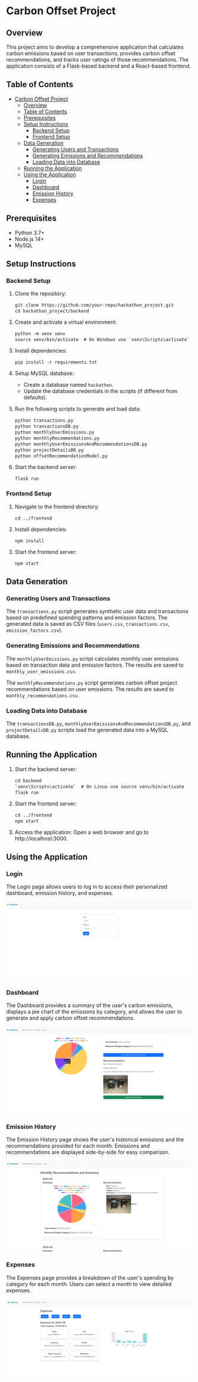 # Carbon Offset Project

## Overview
This project aims to develop a comprehensive application that calculates carbon emissions based on user transactions, provides carbon offset recommendations, and tracks user ratings of those recommendations. The application consists of a Flask-based backend and a React-based frontend.

## Table of Contents
- [Carbon Offset Project](#carbon-offset-project)
  - [Overview](#overview)
  - [Table of Contents](#table-of-contents)
  - [Prerequisites](#prerequisites)
  - [Setup Instructions](#setup-instructions)
    - [Backend Setup](#backend-setup)
    - [Frontend Setup](#frontend-setup)
  - [Data Generation](#data-generation)
    - [Generating Users and Transactions](#generating-users-and-transactions)
    - [Generating Emissions and Recommendations](#generating-emissions-and-recommendations)
    - [Loading Data into Database](#loading-data-into-database)
  - [Running the Application](#running-the-application)
  - [Using the Application](#using-the-application)
    - [Login](#login)
    - [Dashboard](#dashboard)
    - [Emission History](#emission-history)
    - [Expenses](#expenses)

## Prerequisites
- Python 3.7+
- Node.js 14+
- MySQL

## Setup Instructions
### Backend Setup
1. Clone the repository:
     ```
     git clone https://github.com/your-repo/hackathon_project.git
     cd hackathon_project/backend
     ```

2. Create and activate a virtual environment:
     ```
     python -m venv venv
     source venv/bin/activate  # On Windows use `venv\Scripts\activate`
     ```

3. Install dependencies:
     ```
     pip install -r requirements.txt
     ```

4. Setup MySQL database:
     - Create a database named `hackathon`.
     - Update the database credentials in the scripts (if different from defaults).

5. Run the following scripts to generate and load data:
     ```
     python transactions.py
     python transactionsDB.py
     python monthlyUserEmissions.py
     python monthlyRecommendations.py
     python monthlyUserEmissionsAndRecommendationsDB.py
     python projectDetailsDB.py
     python offsetRecommendationModel.py
     ```

6. Start the backend server:
     ```
     flask run
     ```

### Frontend Setup
1. Navigate to the frontend directory:
     ```
     cd ../frontend
     ```

2. Install dependencies:
     ```
     npm install
     ```

3. Start the frontend server:
     ```
     npm start
     ```

## Data Generation
### Generating Users and Transactions
The `transactions.py` script generates synthetic user data and transactions based on predefined spending patterns and emission factors. The generated data is saved as CSV files (`users.csv`, `transactions.csv`, `emission_factors.csv`).

### Generating Emissions and Recommendations
The `monthlyUserEmissions.py` script calculates monthly user emissions based on transaction data and emission factors. The results are saved to `monthly_user_emissions.csv`.

The `monthlyRecommendations.py` script generates carbon offset project recommendations based on user emissions. The results are saved to `monthly_recommendations.csv`.

### Loading Data into Database
The `transactionsDB.py`, `monthlyUserEmissionsAndRecommendationsDB.py`, and `projectDetailsDB.py` scripts load the generated data into a MySQL database.

## Running the Application
1. Start the backend server:
     ```
     cd backend
     `venv\Scripts\activate`  # On Linux use source venv/bin/activate 
     flask run
     ```

2. Start the frontend server:
     ```
     cd ../frontend
     npm start
     ```

3. Access the application:
     Open a web browser and go to http://localhost:3000.

## Using the Application

### Login

The Login page allows users to log in to access their personalized dashboard, emission history, and expenses.

![Login](/data/Login.png)

### Dashboard
The Dashboard provides a summary of the user's carbon emissions, displays a pie chart of the emissions by category, and allows the user to generate and apply carbon offset recommendations.

![Dashboard](/data/Dashboard.png)

### Emission History
The Emission History page shows the user's historical emissions and the recommendations provided for each month. Emissions and recommendations are displayed side-by-side for easy comparison.

![EmissionHistory](/data/EmissionHistory.png)

### Expenses
The Expenses page provides a breakdown of the user's spending by category for each month. Users can select a month to view detailed expenses.

![Expenses](/data/Expenses.png)

